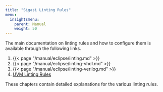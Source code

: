 ```yaml
---
title: "Sigasi Linting Rules"
menu:
  insightsmenu:
    parent: Manual
    weight: 50
---
```


The main documentation on linting rules and how to configure them is available through the following links.

1. {{< page "/manual/eclipse/linting.md" >}}
1. {{< page "/manual/eclipse/linting-vhdl.md" >}}
1. {{< page "/manual/eclipse/linting-verilog.md" >}}
1. [UVM Linting Rules](/manual/eclipse/linting-verilog#uvm-linting-rules)

These chapters contain detailed explanations for the various linting rules.
